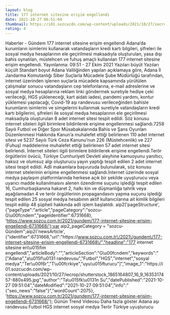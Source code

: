 ```yaml
--- 
layout: blog
title: 177 internet sitesine erişim engellendi
date: 2021-10-27 06:51:04
thumbnail: https://i01.sozcucdn.com/wp-content/uploads/2021/10/27/iecrop/shutterstock_1865164807_16_9_1635317457-670x371.jpg
rating: 4
---
```

   Haberler - Gündem 177 internet sitesine erişim engellendi Adana’da kurumların isimlerini kullanarak vatandaşların kredi kartı bilgileri, şifreleri ile sosyal medya hesaplarının ele geçirilmesi maksadıyla oluşturulan, yasa dışı bahis oynatılan, müstehcen ve fuhuş amaçlı kullanılan 177 internet sitesine erişim engellendi.        Yayınlanma: 09:51 - 27 Ekim 2021                  Yazıları büyüt Yazıları küçült Standart boyut         Adana Valiliğinden yapılan açıklamaya göre, Adana İl Jandarma Komutanlığı Siber Suçlarla Mücadele Şube Müdürlüğü tarafından, internet üzerinden işlenen suçlarla mücadele kapsamında yürütülen çalışmalar sonucu vatandaşların cep telefonlarına, e-mail adreslerine ve sosyal medya hesaplarına reklam linki göndermek suretiyle hediye çeki verileceği, HGS yükleneceği, kart aidatı iadesi, pandemi yardımı, kontur yüklemesi yapılacağı, Covid-19 aşı randevusu verileceğinden bahisle kurumların isimlerini ve simgelerini kullanmak suretiyle vatandaşların kredi kartı bilgilerini, şifreleri ile sosyal medya hesaplarının ele geçirilmesi maksadıyla oluşturulan 8 adet internet sitesi tespit edildi. Söz konusu internet siteleri ilgili birimlere bildirilerek erişime engellenmesi sağlandı.7258 Sayılı Futbol ve Diğer Spor Müsabakalarında Bahis ve Şans Oyunları Düzenlenmesi Hakkında Kanun’a muhalefet ettiği belirlenen 110 adet internet sitesi ve 5237 Sayılı Türk Ceza Kanunu’nun 226 (Müstehcenlik) ve 227 (Fuhuş) maddelerine muhalefet ettiği belirlenen 57 adet internet sitesi belirlendi. İnternet siteleri ilgili birimlere bildirilerek erişime engellendi.Terör örgütlerini övücü, Türkiye Cumhuriyeti Devleti aleyhine kamuoyunu yanıltıcı, haksız ve olumsuz algı oluşturucu yayın yaptığı tespit edilen 2 adet internet sitesi tespit edildi. Adli makamlara başvuruda bulunularak, söz konusu internet sitelerinin erişime engellenmesi sağlandı.İnternet üzerinde sosyal medya paylaşım platformlarında herkese açık bir şekilde uyuşturucu veya uyarıcı madde kullanılmasını alenen özendirme suçunu işlediği tespit edilen 16, Cumhurbaşkanına hakaret 2, halkı kin ve düşmanlığa tahrik veya aşağılamadan 4 ve terör örgütlerinin propagandasını yapma suçunu işlediği tespit edilen 25 sosyal medya hesabının aktif kullanıcılarına ait kimlik bilgileri tespit edilip 48 şüpheli hakkında adli işlem başlatıldı. aip2('pageStructure', {"pageType":"article","pageCategory":"sozcu-G\u00fcndem","pageIdentifier":6731668}, 'https://www.sozcu.com.tr/2021/gundem/177-internet-sitesine-erisim-engellendi-6731668/');var aip2_pageCategory = "sozcu-Gündem";aip2('newsArticle', {"identifier":6731668,"url":"https:\/\/www.sozcu.com.tr\/2021\/gundem\/177-internet-sitesine-erisim-engellendi-6731668\/","headline":"177 internet sitesine eri\u015fim engellendi","articleBody":"","articleSection":"G\u00fcndem","keywords":"[\"Adana\",\"a\\u015f\\u0131 randevusu\",\"Futbol\",\"HGS\",\"internet\",\"sosyal medya\",\"Ter\\u00f6r\",\"T\\u00fcrkiye\",\"uyu\\u015fturucu\"]","image_1":"https:\/\/i01.sozcucdn.com\/wp-content\/uploads\/2021\/10\/27\/iecrop\/shutterstock_1865164807_16_9_1635317457-880x495.jpg","author":"Ta\u015fk\u0131n Su","datePublished":"2021-10-27 09:51:04","dateModified":"2021-10-27 09:51:04","info":"{\"seo_news\":\"false\"}","wordCount":2075}, 'https://www.sozcu.com.tr/2021/gundem/177-internet-sitesine-erisim-engellendi-6731668/');  Günün Trend Videosu   Daha fazla göster   Adana aşı randevusu Futbol HGS internet sosyal medya Terör Türkiye uyuşturucu   